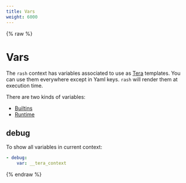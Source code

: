 ```yaml
---
title: Vars
weight: 6000
---
```


{% raw %}
# Vars <!-- omit in toc -->

The `rash` context has variables associated to use as [Tera](https://tera.netlify.app/) templates.
You can use them everywhere except in Yaml keys. `rash` will render them at execution time.

There are two kinds of variables:

- [Builtins](builtins.md)
- [Runtime](runtime.md)

## debug

To show all variables in current context:

```yaml
- debug:
    var: __tera_context
```
{% endraw %}